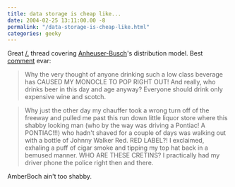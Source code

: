 ```yaml
---
title: data storage is cheap like...
date: 2004-02-25 13:11:00.00 -8
permalink: "/data-storage-is-cheap-like.html"
categories: geeky
---
```

Great [/.](http://www.slashdot.org/) thread covering [Anheuser-Busch](http://www.cnn.com/2004/TECH/ptech/02/25/bus2.feat.beer.network/index.html)'s distribution model. Best [comment](http://yro.slashdot.org/comments.pl?sid=98205&cid=8387946) evar:

> Why the very thought of anyone drinking such a low class beverage has CAUSED MY MONOCLE TO POP RIGHT OUT! And really, who drinks beer in this day and age anyway? Everyone should drink only expensive wine and scotch.

> Why just the other day my chauffer took a wrong turn off of the freeway and pulled me past this run down little liquor store where this shabby looking man (who by the way was driving a Pontiac! A PONTIAC!!!) who hadn't shaved for a couple of days was walking out with a bottle of Johnny Walker Red. RED LABEL?! I exclaimed, exhaling a puff of cigar smoke and tipping my top hat back in a bemused manner. WHO ARE THESE CRETINS? I practically had my driver phone the police right then and there.

AmberBoch ain't too shabby.

